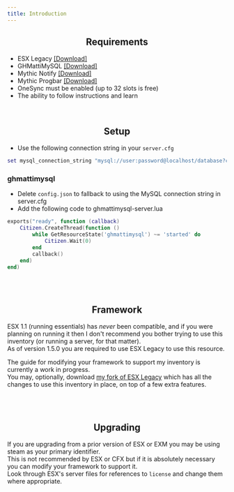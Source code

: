 ```yaml
---
title: Introduction
---
```


<h2 align='center'> Requirements </h2>


* ESX Legacy [[Download]](https://github.com/esx-framework/es_extended/tree/legacy)
* GHMattiMySQL [[Download]](https://github.com/GHMatti/ghmattimysql/releases)
* Mythic Notify [[Download]](https://github.com/thelindat/mythic_notify)
* Mythic Progbar [[Download]](https://github.com/thelindat/mythic_progbar)
* OneSync must be enabled (up to 32 slots is free)
* The ability to follow instructions and learn


</br> <h2 align='center'> Setup </h2>


* Use the following connection string in your `server.cfg`
```lua
set mysql_connection_string "mysql://user:password@localhost/database?connectTimeout=30000&acquireTimeout=30000&waitForConnections=true&keepAlive=30&charset=utf8mb4"
```

### ghmattimysql
* Delete `config.json` to fallback to using the MySQL connection string in server.cfg
* Add the following code to ghmattimysql-server.lua
```lua
exports("ready", function (callback)
	Citizen.CreateThread(function ()
		while GetResourceState('ghmattimysql') ~= 'started' do
			Citizen.Wait(0)
		end
		callback()
	end)
end)
```


</br></br> <h2 align='center'> Framework </h2>


ESX 1.1 (running essentials) has _never_ been compatible, and if you were planning on running it then I don't recommend you bother trying to use this inventory (or running a server, for that matter).  
As of version 1.5.0 you are required to use ESX Legacy to use this resource.  

The guide for modifying your framework to support my inventory is currently a work in progress.  
You may, optionally, download [my fork of ESX Legacy](https://github.com/thelindat/es_extended/) which has all the changes to use this inventory in place, on top of a few extra features.  


</br></br> <h2 align='center'> Upgrading </h2>


If you are upgrading from a prior version of ESX or EXM you may be using steam as your primary identifier.  
This is not recommended by ESX or CFX but if it is absolutely necessary you can modify your framework to support it.  
Look through ESX's server files for references to `license` and change them where appropriate.
